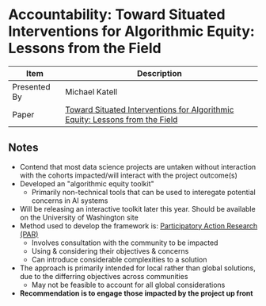 # Accountability: Toward Situated Interventions for Algorithmic Equity: Lessons from the Field

| Item | Description |
| --- | --- | 
| Presented By | Michael Katell |
| Paper | [Toward Situated Interventions for Algorithmic Equity: Lessons from the Field](https://dl.acm.org/doi/pdf/10.1145/3351095.3372874?download=true) |



## Notes

- Contend that most data science projects are untaken without interaction with the cohorts impacted/will interact with the project outcome(s)
- Developed an "algorithmic equity toolkit"
    - Primarily non-technical tools that can be used to interegate potential concerns in AI systems
- Will be releasing an interactive toolkit later this year. Should be available on the University of Washington site
- Method used to develop the framework is:  [Participatory Action Research (PAR)](https://en.wikipedia.org/wiki/Participatory_action_research)
    - Involves consultation with the community to be impacted
    - Using & considering their objectives & concerns
    - Can introduce considerable complexities to a solution
- The approach is primarily intended for local rather than global solutions, due to the differring objectives across communities
    - May not be feasible to account for all global considerations
- **Recommendation is to engage those impacted by the project up front**

